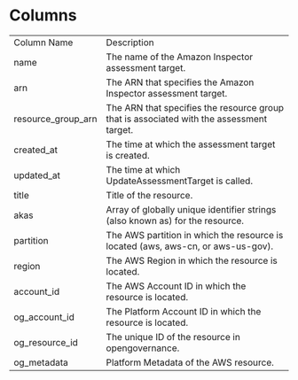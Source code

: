 # Columns  

<table>
	<tr><td>Column Name</td><td>Description</td></tr>
	<tr><td>name</td><td>The name of the Amazon Inspector assessment target.</td></tr>
	<tr><td>arn</td><td>The ARN that specifies the Amazon Inspector assessment target.</td></tr>
	<tr><td>resource_group_arn</td><td>The ARN that specifies the resource group that is associated with the assessment target.</td></tr>
	<tr><td>created_at</td><td>The time at which the assessment target is created.</td></tr>
	<tr><td>updated_at</td><td>The time at which UpdateAssessmentTarget is called.</td></tr>
	<tr><td>title</td><td>Title of the resource.</td></tr>
	<tr><td>akas</td><td>Array of globally unique identifier strings (also known as) for the resource.</td></tr>
	<tr><td>partition</td><td>The AWS partition in which the resource is located (aws, aws-cn, or aws-us-gov).</td></tr>
	<tr><td>region</td><td>The AWS Region in which the resource is located.</td></tr>
	<tr><td>account_id</td><td>The AWS Account ID in which the resource is located.</td></tr>
	<tr><td>og_account_id</td><td>The Platform Account ID in which the resource is located.</td></tr>
	<tr><td>og_resource_id</td><td>The unique ID of the resource in opengovernance.</td></tr>
	<tr><td>og_metadata</td><td>Platform Metadata of the AWS resource.</td></tr>
</table>
